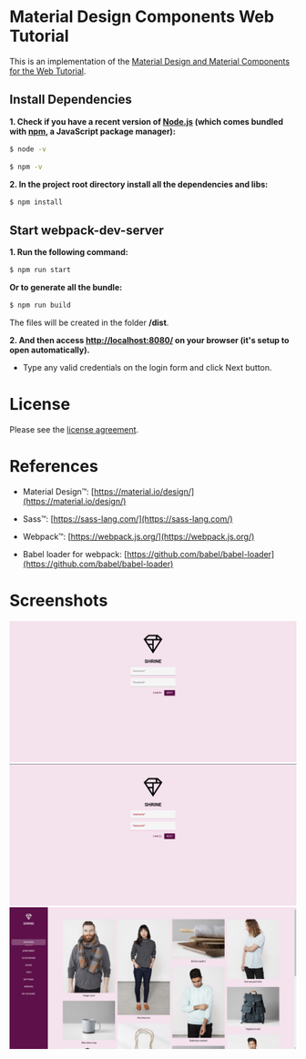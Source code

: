 # Material Design Components Web Tutorial

This is an implementation of the [Material Design and Material Components for the Web Tutorial](https://material.io/collections/developer-tutorials/#web).

## Install Dependencies

**1. Check if you have a recent version of [Node.js](https://nodejs.org/) (which comes bundled with [npm](https://www.npmjs.com/), a JavaScript package manager):**

```bash
$ node -v
```

```bash
$ npm -v
```

**2. In the project root directory install all the dependencies and libs:**

```bash
$ npm install
```

## Start webpack-dev-server

**1. Run the following command:**

```bash
$ npm run start
```

**Or to generate all the bundle:**

```bash
$ npm run build
```

The files will be created in the folder **/dist**.

**2. And then access [http://localhost:8080/](http://localhost:8080/) on your browser (it's setup to open automatically).**

- Type any valid credentials on the login form and click Next button.

# License

Please see the [license
agreement](https://github.com/julianomacielferreira/mdc-web-tutorial/blob/master/LICENSE).

# References

- Material Design&trade;: [https://material.io/design/](https://material.io/design/)

- Sass&trade;: [https://sass-lang.com/](https://sass-lang.com/)

- Webpack&trade;: [https://webpack.js.org/](https://webpack.js.org/)

- Babel loader for webpack: [https://github.com/babel/babel-loader](https://github.com/babel/babel-loader)

# Screenshots

![](assets/screenshots/1.png)
![](assets/screenshots/2.png)
![](assets/screenshots/3.png)
